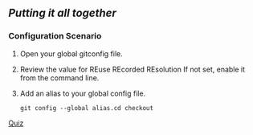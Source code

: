 ## _Putting it all together_

### Configuration Scenario
1. Open your global gitconfig file.
1. Review the value for REuse REcorded REsolution
  If not set, enable it from the command line.
1. Add an alias to your global config file.
 
    `git config --global alias.cd checkout`


[Quiz](https://docs.google.com/forms/d/e/1FAIpQLSdmo2Arny-Oy2QdH6GNCJxtF9_5I7CG9bAq847so8hPuLm-8Q/viewform?usp=sf_link)